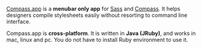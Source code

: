 [Compass.app][compassapp] is a **menubar only app** for [Sass][sass] and [Compass][compass]. It helps designers compile stylesheets easily without resorting to command line interface.

Compass.app is **cross-platform**. It is written in **Java (JRuby)**, and works in mac, linux and pc. You do not have to install Ruby environment to use it.

[compassapp]: http://compass.handlino.com/
[sass]: http://sass-lang.com/
[compass]: http://compass-style.org/
